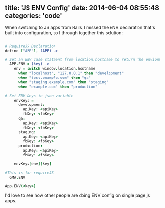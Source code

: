 title: 'JS ENV Config'
date: 2014-06-04 08:55:48
categories: 'code'
---

When switching to JS apps from Rails, I missed the ENV declaration that's built into configuration, so I through together this solution:

``` coffeescript

# RequireJS Declaration
define ["APP"], (APP) ->

# Set an ENV case statment from location.hostname to return the envionment type base on the url
  APP.ENV = (key) ->
    env = switch window.location.hostname
      when "localhost", "127.0.0.1" then "development"
      when "test.example.com" then "qa"
      when "staging.example.com" then "staging"
      when "example.com" then "production"

# Set ENV Keys in json variable
    envKeys =
      development:
        apiKey: <apiKey>
        fbKey: <fbKey>
      qa:
        apiKey: <apiKey>
        fbKey: <fbKey>
      staging:
        apiKey: <apiKey>
        fbKey: <fbKey>
      production:
        apiKey: <apiKey>
        fbKey: <fbKey>

    envKeys[env][key]

#This is for requireJS
  GMA.ENV

App.ENV(<key>)

```
I'd love to see how other people are doing ENV config on single page js apps.